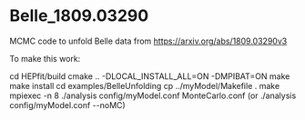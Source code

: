 # Belle_1809.03290
MCMC code to unfold Belle data from https://arxiv.org/abs/1809.03290v3


To make this work:

cd HEPfit/build
cmake .. -DLOCAL_INSTALL_ALL=ON -DMPIBAT=ON
make
make install
cd examples/BelleUnfolding
cp ../myModel/Makefile .
make
mpiexec -n 8 ./analysis config/myModel.conf MonteCarlo.conf (or ./analysis config/myModel.conf --noMC)
